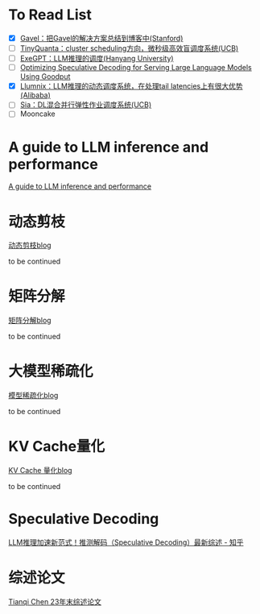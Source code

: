# To Read List

- [x] [Gavel：把Gavel的解决方案总结到博客中(Stanford)](Gavel.md) 
- [ ] [TinyQuanta：cluster scheduling方向，微秒级高效盲调度系统(UCB)](TinyQuanta.md) 
- [ ] [ExeGPT：LLM推理的调度(Hanyang University)](ExeGPT.md)  
- [ ] [Optimizing Speculative Decoding for Serving Large Language Models Using Goodput](https://arxiv.org/abs/2406.14066)
- [x] [Llumnix：LLM推理的动态调度系统，在处理tail latencies上有很大优势(Alibaba)](Llumnix.md) 
- [ ] [Sia：DL混合并行弹性作业调度系统(UCB)](Sia.md)
- [ ] Mooncake

# A guide to LLM inference and performance

[A guide to LLM inference and performance](https://www.baseten.co/blog/llm-transformer-inference-guide)



# 动态剪枝

[动态剪枝blog](https://zhuanlan.zhihu.com/p/675585887)

to be continued



# 矩阵分解

[矩阵分解blog](https://zhuanlan.zhihu.com/p/678891209)

to be continued



# 大模型稀疏化

[模型稀疏化blog](https://zhuanlan.zhihu.com/p/679376718)

to be continued



# KV Cache量化

[KV Cache 量化blog](https://zhuanlan.zhihu.com/p/691537237)

to be continued



# Speculative Decoding

[LLM推理加速新范式！推测解码（Speculative Decoding）最新综述 - 知乎](https://zhuanlan.zhihu.com/p/678404136?utm_medium=social&utm_psn=1805015633122947072&utm_source=wechat_session)



# 综述论文

[Tianqi Chen 23年末综述论文](https://arxiv.org/abs/2312.15234)